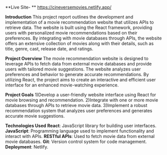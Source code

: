 
**Live Site- **  https://cineversemovies.netlify.app/


**Introduction**
This project report outlines the development and implementation of a movie recommendation website that utilizes APIs to retrieve data. The website is built using the React framework, providing users with personalized movie recommendations based on their preferences. By integrating with movie databases through APIs, the website offers an extensive collection of movies along with their details, such as title, genre, cast, release date, and ratings.

**Project Overview**
The movie recommendation website is designed to leverage APIs to fetch data from external movie databases and provide users with tailored movie suggestions. The website analyzes user preferences and behavior to generate accurate recommendations. By utilizing React, the project aims to create an interactive and efficient user interface for an enhanced movie-watching experience.

**Project Goals**
1)Develop a user-friendly website interface using React for movie browsing and recommendation.
2)Integrate with one or more movie databases through APIs to retrieve movie data.
3)Implement a robust recommendation system that analyzes user preferences and generates accurate movie suggestions.

**Technologies Used**
**React**: JavaScript library for building user interfaces.
**JavaScript**: Programming language used to implement functionality and interact with APIs.
**RESTful APIs**: Used to fetch movie data from external movie databases.
**Git**: Version control system for code management.
**Deployment**:  Netlify.


